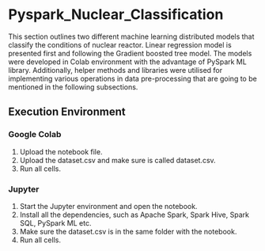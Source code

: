# Pyspark_Nuclear_Classification

This section outlines two different machine learning distributed models that classify the conditions of nuclear reactor. Linear regression model is presented first and following the Gradient boosted tree model. The models were developed in Colab environment with the advantage of PySpark ML library. Additionally, helper methods and libraries were utilised for implementing various operations in data pre-processing that are going to be mentioned in the following subsections.


## Execution Environment

### Google Colab

1. Upload the notebook file.
2. Upload the dataset.csv and make sure is called dataset.csv.
3. Run all cells.

### Jupyter

1. Start the Jupyter environment and open the notebook.
2. Install all the dependencies, such as Apache Spark, Spark Hive, Spark SQL, PySpark ML etc.
3. Make sure the dataset.csv is in the same folder with the notebook.
4. Run all cells.
